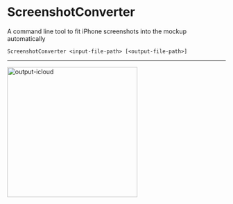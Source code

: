 # ScreenshotConverter
A command line tool to fit iPhone screenshots into the mockup automatically
   
   
`ScreenshotConverter <input-file-path> [<output-file-path>]`

-----------------
    
<img width="300" alt="output-icloud" src="https://cloud.githubusercontent.com/assets/4215068/24383525/faf042f0-138f-11e7-8938-3dc62887c057.png">
